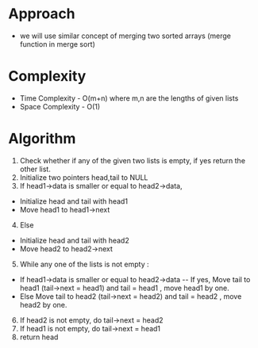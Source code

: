 # Approach
- we will use similar concept of merging two sorted arrays (merge function in merge sort)
# Complexity
- Time Complexity - O(m+n) where m,n are the lengths of given lists
- Space Complexity - O(1)
# Algorithm
1. Check whether if any of the given two lists is empty, if yes return the other list.
2. Initialize two pointers head,tail to NULL
3. If head1->data is smaller or equal to head2->data,
 - Initialize head and tail with head1
 - Move head1 to head1->next
4. Else
  - Initialize head and tail with head2
  - Move head2 to head2->next
5. While any one of the lists is not empty :
  - If head1->data is smaller or  equal to head2->data -- If yes, Move tail to head1 (tail->next = head1) and tail = head1 , move head1 by one.
  - Else  Move tail to head2 (tail->next = head2) and tail = head2 , move head2 by one.
6. If head2 is not empty, do tail->next = head2
7. If head1 is not empty, do tail->next  = head1
8. return head